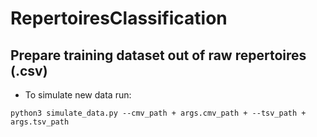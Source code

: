 # RepertoiresClassification
## Prepare training dataset out of raw repertoires (.csv)
* To simulate new data run:
```shell
python3 simulate_data.py --cmv_path + args.cmv_path + --tsv_path + args.tsv_path
```
